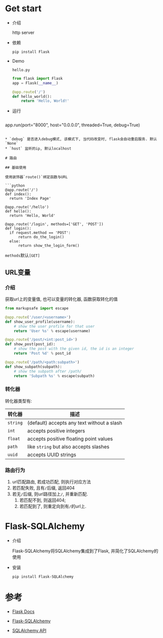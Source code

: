 #  Get start

* 介绍

  http server

* 依赖

  ```shell
  pip install Flask
  ```

* Demo

  `hello.py`

  ```python
  from flask import Flask
  app = Flask(__name__)
  
  @app.route('/')
  def hello_world():
      return 'Hello, World!'
  ```

* 运行

  ```python
app.run(port="8000", host="0.0.0.0", threaded=True, debug=True)
  ```
  
  * `debug` 是否进入debug模式, 该模式下, 当代码改变时, flask会自动重启服务. 默认`None`
* `host` 监听的ip, 默认localhost

# 路由

## 基础使用

使用装饰器`route()`绑定函数与URL

```python
@app.route('/')
def index():
    return 'Index Page'

@app.route('/hello')
def hello():
    return 'Hello, World'

@app.route('/login', methods=['GET', 'POST'])
def login():
    if request.method == 'POST':
        return do_the_login()
    else:
        return show_the_login_form()
```

`methods`默认`[GET]`

## URL变量

### 介绍

获取url上的变量值, 也可以变量的转化器, 函数获取转化的值

```python
from markupsafe import escape

@app.route('/user/<username>')
def show_user_profile(username):
    # show the user profile for that user
    return 'User %s' % escape(username)

@app.route('/post/<int:post_id>')
def show_post(post_id):
    # show the post with the given id, the id is an integer
    return 'Post %d' % post_id

@app.route('/path/<path:subpath>')
def show_subpath(subpath):
    # show the subpath after /path/
    return 'Subpath %s' % escape(subpath)
```

### 转化器

转化器类型有:

| 转化器    | 描述|
| -------- | ------------------------------------------ |
| `string` | (default) accepts any text without a slash |
| `int`    | accepts positive integers                  |
| `float`  | accepts positive floating point values     |
| `path`   | like `string` but also accepts slashes     |
| `uuid`   | accepts UUID strings                       |

### 路由行为

1. url匹配路由, 若成功匹配, 则执行对应方法
2. 若匹配失败, 且有`/`后缀, 返回404
3. 若无`/`后缀, 则url路径加上`/`, 并重新匹配. 
   1. 若匹配不到, 则返回404; 
   2. 若匹配到了, 则重定向到有`/`的url上.

# Flask-SQLAlchemy

* 介绍

  Flask-SQLAlchemy将SQLAlchemy集成到了Flask, 并简化了SQLAlchemy的使用

* 安装

  ```shell
  pip install Flask-SQLAlchemy
  ```

  





























# 参考

* [Flask Docs](https://flask.palletsprojects.com/en/1.1.x/)

* [Flask-SQLAlchemy](https://flask-sqlalchemy.palletsprojects.com/)
* [SQLAlchemy API](https://docs.sqlalchemy.org/en/13/genindex.html)
